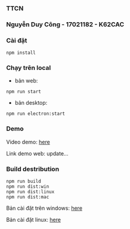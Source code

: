### TTCN 
### Nguyễn Duy Công - 17021182 - K62CAC
### Cài đặt 
```
npm install
```

### Chạy trên local
- bản web:
```
npm run start
```

- bản desktop:
```
npm run electron:start
```

### Demo
Video demo: [here](https://drive.google.com/file/d/1RbM2diQIxdpqeXvcbTWMzos0LwzrBBUC/view?usp=sharing)

Link demo web: update...

### Build destribution
```
npm run build
npm run dist:win
npm run dist:linux
npm run dist:mac
```

Bản cài đặt trên windows: [here](https://drive.google.com/file/d/1gz8_ToThFXIJIDdedFfWzhVwH7wFKwMI/view?usp=sharing)

Bản cài đặt linux: [here](https://drive.google.com/file/d/1FBSo4zgbQeAiooHGWWKRldnmE3hvKJlq/view?usp=sharing)